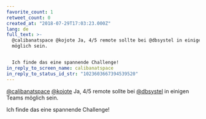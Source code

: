 ```yaml
---
favorite_count: 1
retweet_count: 0
created_at: "2018-07-29T17:03:23.000Z"
lang: de
full_text: >-
  @calibanatspace @kojote Ja, 4/5 remote sollte bei @dbsystel in einigen Teams
  möglich sein.


  Ich finde das eine spannende Challenge!
in_reply_to_screen_name: calibanatspace
in_reply_to_status_id_str: "1023603667394539520"
---
```


[@calibanatspace](https://twitter.com/calibanatspace)
[@kojote](https://twitter.com/kojote) Ja, 4/5 remote sollte bei
[@dbsystel](https://twitter.com/dbsystel) in einigen Teams möglich sein.

Ich finde das eine spannende Challenge!

